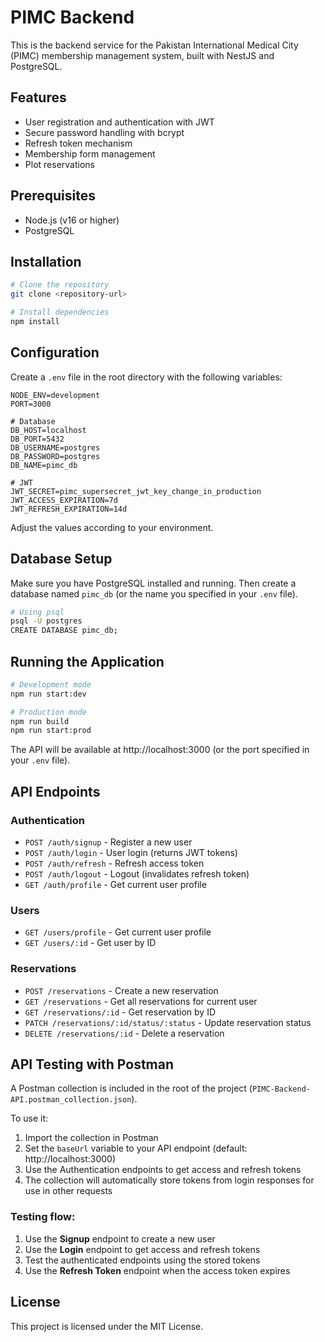 # PIMC Backend

This is the backend service for the Pakistan International Medical City (PIMC) membership management system, built with NestJS and PostgreSQL.

## Features

- User registration and authentication with JWT
- Secure password handling with bcrypt
- Refresh token mechanism
- Membership form management
- Plot reservations

## Prerequisites

- Node.js (v16 or higher)
- PostgreSQL

## Installation

```bash
# Clone the repository
git clone <repository-url>

# Install dependencies
npm install
```

## Configuration

Create a `.env` file in the root directory with the following variables:

```
NODE_ENV=development
PORT=3000

# Database
DB_HOST=localhost
DB_PORT=5432
DB_USERNAME=postgres
DB_PASSWORD=postgres
DB_NAME=pimc_db

# JWT
JWT_SECRET=pimc_supersecret_jwt_key_change_in_production
JWT_ACCESS_EXPIRATION=7d
JWT_REFRESH_EXPIRATION=14d
```

Adjust the values according to your environment.

## Database Setup

Make sure you have PostgreSQL installed and running. Then create a database named `pimc_db` (or the name you specified in your `.env` file).

```bash
# Using psql
psql -U postgres
CREATE DATABASE pimc_db;
```

## Running the Application

```bash
# Development mode
npm run start:dev

# Production mode
npm run build
npm run start:prod
```

The API will be available at http://localhost:3000 (or the port specified in your `.env` file).

## API Endpoints

### Authentication

- `POST /auth/signup` - Register a new user
- `POST /auth/login` - User login (returns JWT tokens)
- `POST /auth/refresh` - Refresh access token
- `POST /auth/logout` - Logout (invalidates refresh token)
- `GET /auth/profile` - Get current user profile

### Users

- `GET /users/profile` - Get current user profile
- `GET /users/:id` - Get user by ID

### Reservations

- `POST /reservations` - Create a new reservation
- `GET /reservations` - Get all reservations for current user
- `GET /reservations/:id` - Get reservation by ID
- `PATCH /reservations/:id/status/:status` - Update reservation status
- `DELETE /reservations/:id` - Delete a reservation

## API Testing with Postman

A Postman collection is included in the root of the project (`PIMC-Backend-API.postman_collection.json`). 

To use it:
1. Import the collection in Postman
2. Set the `baseUrl` variable to your API endpoint (default: http://localhost:3000)
3. Use the Authentication endpoints to get access and refresh tokens
4. The collection will automatically store tokens from login responses for use in other requests

### Testing flow:
1. Use the **Signup** endpoint to create a new user
2. Use the **Login** endpoint to get access and refresh tokens
3. Test the authenticated endpoints using the stored tokens
4. Use the **Refresh Token** endpoint when the access token expires

## License

This project is licensed under the MIT License.
